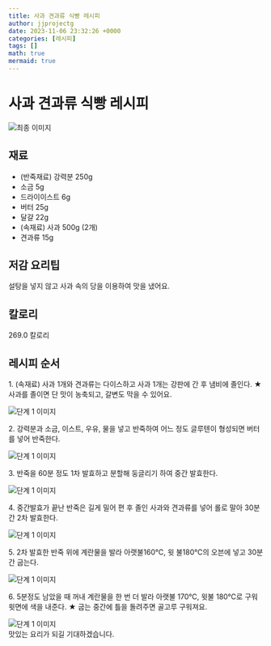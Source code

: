```yaml
---
title: 사과 견과류 식빵 레시피
author: jjprojectg
date: 2023-11-06 23:32:26 +0000
categories: [레시피]
tags: []
math: true
mermaid: true
---
```

<meta name="og:type" content="website" />
<meta charset="UTF-8">
<div class="header">
<h1>사과 견과류 식빵 레시피</h1>
</div>

<div class="container my-4">
<div class="row">
<div class="col-12 col-md-6">
<div class="recipe-image">
<img src="http://www.foodsafetykorea.go.kr/uploadimg/20210129/20210129023426_1611898466994.jpg" class="step-image" alt="최종 이미지">
</div>
</div>
<div class="col-12 col-md-6">
<div class="ingredients">
<h2>재료</h2>
<ul class='card'>
<li> (반죽재료) 강력분 250g </li>
<li>  소금 5g </li>
<li>  드라이이스트 6g </li>
<li>  버터 25g </li>
<li>  달걀 22g </li>
<li> (속재료) 사과 500g (2개) </li>
<li>  견과류 15g </li>

</ul>
</div>
</div>
<div class="col-12 col-md-6">
<div class="ingredients">
<h2>저감 요리팁</h2>
<div class='card'> 
<p >
설탕을 넣지 않고 사과 속의 당을 이용하여 맛을 냈어요.
</p>
</div>
</div>
<div class="ingredients">
<h2>칼로리</h2>
<div class='card'> 
<p>
269.0 칼로리
</p>
</div>
</div>
</div>
</div>

<h2 class="my-4">레시피 순서</h2>
<div class="card recipe-card">
<div class="card-body recipe-stesp">
<p class="card-text step-description">1. (속재료) 사과 1개와 견과류는 다이스하고 사과 1개는 강판에 간 후 냄비에 졸인다.
★ 사과를 졸이면 단 맛이 농축되고, 갈변도 막을 수 있어요.</p>
<img src="http://www.foodsafetykorea.go.kr/uploadimg/20210129/20210129023745_1611898665291.JPG" alt="단계 1 이미지" class="step-image">
</div>
</div>

<div class="card recipe-card">
<div class="card-body recipe-stesp">
<p class="card-text step-description">2. 강력분과 소금, 이스트, 우유, 물을 넣고 반죽하여 어느 정도 글루텐이 형성되면 버터를 넣어 반죽한다.</p>
<img src="http://www.foodsafetykorea.go.kr/uploadimg/20210129/20210129023806_1611898686599.jpg" alt="단계 1 이미지" class="step-image">
</div>
</div>

<div class="card recipe-card">
<div class="card-body recipe-stesp">
<p class="card-text step-description">3. 반죽을 60분 정도 1차 발효하고 분할해 둥글리기 하여 중간 발효한다.</p>
<img src="http://www.foodsafetykorea.go.kr/uploadimg/20210129/20210129023826_1611898706650.JPG" alt="단계 1 이미지" class="step-image">
</div>
</div>

<div class="card recipe-card">
<div class="card-body recipe-stesp">
<p class="card-text step-description">4. 중간발효가 끝난 반죽은 길게 밀어 편 후 졸인 사과와 견과류를 넣어 롤로 말아 30분간 2차 발효한다.</p>
<img src="http://www.foodsafetykorea.go.kr/uploadimg/20210129/20210129023839_1611898719978.JPG" alt="단계 1 이미지" class="step-image">
</div>
</div>

<div class="card recipe-card">
<div class="card-body recipe-stesp">
<p class="card-text step-description">5. 2차 발효한 반죽 위에 계란물을 발라 아랫불160℃, 윗 불180℃의 오븐에 넣고 30분간 굽는다.</p>
<img src="http://www.foodsafetykorea.go.kr/uploadimg/20210129/20210129023906_1611898746472.JPG" alt="단계 1 이미지" class="step-image">
</div>
</div>

<div class="card recipe-card">
<div class="card-body recipe-stesp">
<p class="card-text step-description">6. 5분정도 남았을 때 꺼내 계란물을 한 번 더 발라 아랫불 170℃, 윗불 180℃로 구워 윗면에 색을 내준다.
★ 굽는 중간에 틀을 돌려주면 골고루 구워져요.</p>
<img src="http://www.foodsafetykorea.go.kr/uploadimg/20210129/20210129023924_1611898764341.JPG" alt="단계 1 이미지" class="step-image">
</div>
</div>


</div>
맛있는 요리가 되길 기대하겠습니다.
